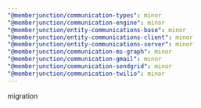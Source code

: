 ```yaml
---
"@memberjunction/communication-types": minor
"@memberjunction/communication-engine": minor
"@memberjunction/entity-communications-base": minor
"@memberjunction/entity-communications-client": minor
"@memberjunction/entity-communications-server": minor
"@memberjunction/communication-ms-graph": minor
"@memberjunction/communication-gmail": minor
"@memberjunction/communication-sendgrid": minor
"@memberjunction/communication-twilio": minor
---
```


migration
